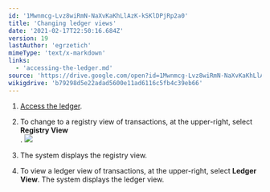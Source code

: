 ```yaml
---
id: '1Mwnmcg-Lvz8wiRmN-NaXvKaKhLlAzK-kSKlDPjRp2a0'
title: 'Changing ledger views'
date: '2021-02-17T22:50:16.684Z'
version: 19
lastAuthor: 'egrzetich'
mimeType: 'text/x-markdown'
links:
  - 'accessing-the-ledger.md'
source: 'https://drive.google.com/open?id=1Mwnmcg-Lvz8wiRmN-NaXvKaKhLlAzK-kSKlDPjRp2a0'
wikigdrive: 'b79298d5e22adad5600e11ad6116c5fb4c39eb66'
---
```

1. [Access the ledger](accessing-the-ledger.md).
2. To change to a registry view of transactions, at the upper-right, select <strong>Registry View</strong>  
   . <img src="../changing-ledger-views.assets/6f8992d8842cf6d72bd7ce447b7cec3a.png" />

3. The system displays the registry view.
4. To view a ledger view of transactions, at the upper-right, select <strong>Ledger View</strong>. The system displays the ledger view.
